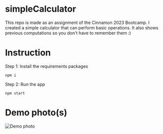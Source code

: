 # simpleCalculator

This repo is made as an assignment of the Cinnamon 2023 Bootcamp. I created a simple calculator that can perform basic operations. It also shows previous computations so you don't have to remember them :)

# Instruction

Step 1: Install the requirements packages
```
npm i
```

Step 2: Run the app

```
npm start
```

# Demo photo(s)

![Demo photo](https://i.ibb.co/QCX4PHH/Screenshot-2023-08-11-164745.png)
